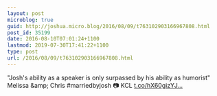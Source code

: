 ```yaml
---
layout: post
microblog: true
guid: http://joshua.micro.blog/2016/08/09/t763102903166967808.html
post_id: 35199
date: 2016-08-10T07:01:24+1100
lastmod: 2019-07-30T17:41:22+1100
type: post
url: /2016/08/09/t763102903166967808.html
---
```

"Josh's ability as a speaker is only surpassed by his ability as humorist" Melissa &amp;amp; Chris #marriedbyjosh 📷 KCL [t.co/hX60gizYJ...](https://t.co/hX60gizYJW)
